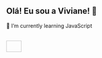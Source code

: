 ## Olá! Eu sou a Viviane! 👋

🌱 I’m currently learning JavaScript

<div style="display: inline_block"><br>
  <img align="center" height="30" width="40 src="https://cdn.jsdelivr.net/gh/devicons/devicon/icons/html5/html5-plain-wordmark.svg" />
          
          
          
          
</div>
